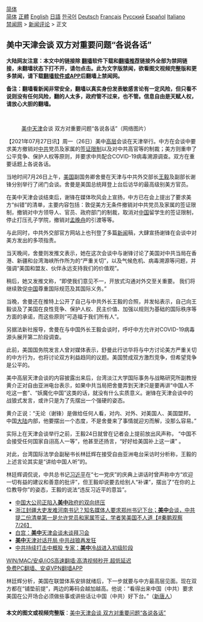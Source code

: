  <!-- 面包屑导航 --> <div class="breadcrumb"><!-- GTranslate: https://gtranslate.io/ -->  <div class="switcher notranslate">  <div class="selected">  <a href="#" onclick="return false;"> 简体</a>  </div>  <div class="option">  <a href="https://www.bannedbook.org" onclick="doGTranslate('zh-CN|zh-CN');jQuery('div.switcher div.selected a').html(jQuery(this).html());return false;" title="简体中文" class="nturl selected"> 简体</a>  <a href="https://www.bannedbook.org/zh-tw/" onclick="doGTranslate('zh-CN|zh-TW');jQuery('div.switcher div.selected a').html(jQuery(this).html());return false;" title="繁體中文" class="nturl"> 正體</a>  <a href="https://www.bannedbook.org/en/" onclick="doGTranslate('zh-CN|en');jQuery('div.switcher div.selected a').html(jQuery(this).html());return false;" title="English" class="nturl"> English</a>  <a href="https://www.bannedbook.org/ja/" onclick="doGTranslate('zh-CN|ja');jQuery('div.switcher div.selected a').html(jQuery(this).html());return false;" title="日本語" class="nturl"> 日語</a>  <a href="https://www.bannedbook.org/ko/" onclick="doGTranslate('zh-CN|ko');jQuery('div.switcher div.selected a').html(jQuery(this).html());return false;" title="한국어" class="nturl"> 한국어</a>  <a href="https://www.bannedbook.org/de/" onclick="doGTranslate('zh-CN|de');jQuery('div.switcher div.selected a').html(jQuery(this).html());return false;" title="Deutsch" class="nturl"> Deutsch</a>  <a href="https://www.bannedbook.org/fr/" onclick="doGTranslate('zh-CN|fr');jQuery('div.switcher div.selected a').html(jQuery(this).html());return false;" title="Français" class="nturl"> Français</a>  <a href="https://www.bannedbook.org/ru/" onclick="doGTranslate('zh-CN|ru');jQuery('div.switcher div.selected a').html(jQuery(this).html());return false;" title="Русский" class="nturl"> Русский</a>  <a href="https://www.bannedbook.org/es/" onclick="doGTranslate('zh-CN|es');jQuery('div.switcher div.selected a').html(jQuery(this).html());return false;" title="Español" class="nturl"> Español</a>  <a href="https://www.bannedbook.org/it/" onclick="doGTranslate('zh-CN|it');jQuery('div.switcher div.selected a').html(jQuery(this).html());return false;" title="Italiano" class="nturl"> Italiano</a>  </div>  </div>      <div class='breadcrumb-sub'><!-- Breadcrumb NavXT 6.3.0 --> <a href="https://www.bannedbook.org/" class="home">禁闻网</a> &gt; <a href="https://www.bannedbook.org/bnews/comments/" class="category">新闻评论</a> &gt; 正文</div></div><h2>美中天津会谈 双方对重要问题“各说各话”</h2> <p class="notice"><b>大陆网友注意：本文中的链接除 <a href="https://github.com/bannedbook/fanqiang" >翻墙</a>软件下载和<a href="https://github.com/killgcd/justmysocks/blob/master/README.md">翻墙推荐</a>链接外全部为禁网链接，未翻墙状态下打不开，请勿点击。此为文字版禁闻，欲看图文视频完整版和更多禁闻，请下载<a href="https://github.com/bannedbook/fanqiang">翻墙软件或APP</a>后翻墙上禁闻网。</p><p>备注：翻墙看新闻非常安全，翻墙以真实身份发表敏感言论有一定风险，但只看不说则没有任何风险，翻的人太多，政府管不过来，也不管。信息自由是天赋人权，请放心大胆的翻墙。</b></p>  <div class="entry"> <br /> <figure><a href="https://i2.wp.com/upload-images-bucket-v64rleca837do.s3.eu-west-1.amazonaws.com/wp-content/uploads/2021/07/26221602/E7QUftyWQAYiakR.jpeg?fit=750%2C500&#038;ssl=1" data-caption="美中天津会谈  双方对重要问题“各说各话”（网络图片）"></a><figcaption class="wp-caption-text"><a href="https://www.bannedbook.org/bnews/tag/%e7%be%8e%e4%b8%ad/" class="st_tag internal_tag" rel="tag" title="标签 美中 下的日志">美中</a><a href="https://www.bannedbook.org/bnews/tag/%e5%a4%a9%e6%b4%a5/" class="st_tag internal_tag" rel="tag" title="标签 天津 下的日志">天津</a>会谈  双方对重要问题“各说各话”（网络图片）</figcaption></figure> <p>【2021年07月27日讯】周一（26日）美中<span class='wp_keywordlink_affiliate'><a href="https://www.bannedbook.org/bnews/ccpdope/" title="中共高层内幕" target="_blank">高层</a></span>会谈在天津举行。中方在会谈中要求美方撤销对<a href="https://www.bannedbook.org/bnews/tag/%e4%b8%ad%e5%85%b1/" class="st_tag internal_tag" rel="tag" title="标签 中共 下的日志">中共</a>党员及家属的<a href="https://www.bannedbook.org/bnews/tag/%E7%AD%BE%E8%AF%81%E9%99%90%E5%88%B6/" class="st_tag internal_tag" rel="tag" title="标签 签证限制 下的日志">签证限制</a>以及对中共高官等的制裁；美方则重申了公平竞争、保护人权等原则，并要求中共配合COVID-19病毒溯源调查。双方在重要话题上各说各话。</p> <p>当地时间7月26日上午，<a href="https://www.bannedbook.org/bnews/tag/%e7%be%8e%e5%9b%bd/" class="st_tag internal_tag" rel="tag" title="标签 美国 下的日志">美国</a>副国务卿舍曼在天津与中共外交部长<a href="https://www.bannedbook.org/bnews/tag/%e7%8e%8b%e6%af%85/" class="st_tag internal_tag" rel="tag" title="标签 王毅 下的日志">王毅</a>及副部长谢锋分别举行了闭门会谈。舍曼是美国总统拜登上台后访华的最高级别美方官员。</p> <p>在美中天津会谈结束后，谢锋在媒体吹风会上宣扬，中方已在会上提出了要求美方“纠错”的清单，主要内容包括：敦促美方无条件撤销对中共党员及家属的签证限制，撤销对中方领导人、官员、政府部门的制裁，取消对<span class='wp_keywordlink_affiliate'><a href="https://www.bannedbook.org/" title="中国" target="_blank">中国</a></span>留学生的签证限制，停止打压孔子学院，撤销对<a href="https://www.bannedbook.org/bnews/tag/%e5%ad%9f%e6%99%9a%e8%88%9f/" class="st_tag internal_tag" rel="tag" title="标签 孟晚舟 下的日志">孟晚舟</a>的引渡等等。</p> <p>与此同时，中共外交部官方网站上也刊登了多篇<span class='wp_keywordlink_affiliate'><a href="https://www.bannedbook.org/" title="新闻">新闻</a></span>稿，大肆宣扬谢锋在会谈中对美方发出的多项指责。</p>  <p>当天晚间，舍曼则发推文表示，她在这次会谈中与谢锋讨论了美国对中共当局在香港、新疆和台湾海峡所作所为的“严重关切”，以及气候危机、病毒溯源等问题，并强调“美国和盟友、伙伴永远支持我们的价值观”。</p> <p>稍后，她又发推文称，“即使我们意见不一，开放式沟通对外交至关重要。 我们将继续敦促<a href="https://www.bannedbook.org/bnews/tag/%E4%B8%AD%E5%9B%BD/" class="st_tag internal_tag" rel="tag" title="标签 中国 下的日志">中国</a>尊重国际规范及其国际义务。”</p> <p>当晚，舍曼还在推特上公开了自己与中共外长王毅的合照，并发帖表示，自己向王毅谈及了美国在良性竞争、保护人权、民主价值、加强以规则为基础的国际秩序等方面的承诺，而这些原则“可造福于我们所有人”。</p> <p>另据法新社报导，舍曼在与中国外长王毅会谈时，呼吁中方允许对COVID-19病毒源头展开第二阶段调查。</p>  <p>此前，美国国务院发言人曾对媒体表示，舒曼此行访华将与中方讨论美方严重关切的中方行为，也将讨论双方利益趋同的议题。美国赞成双方激烈竞争，但希望竞争是公平的。</p> <p>美中高层天津会谈的内容披露出来后，台湾淡江大学国际事务与战略研究所副教授黄介正对自由亚洲电台表示，如果中共当局把舍曼弄到天津只是要再讲“中国人不吃这一套”、“妖魔化中国”这类的话，就没有什么实质意义。谢锋在天津会谈中的战狼式发言，或许只是为了先摆出一个强硬的姿态。</p> <p>黄介正说：“无论（谢锋）是做给任何人看，对内、对外、对美国人、美国盟邦，中国<span class='wp_keywordlink_affiliate'><a href="https://www.bannedbook.org/" title="大陆" target="_blank">大陆</a></span>内部，他要摆出一个态度，不是舍曼来了事情就迎刃而解，没那么容易。”</p> <p>实际上在天津会谈举行之前，王毅24日就曾在记者会上提前放出风声称， “中国不会接受任何国家自诩高人一等”，他甚至还扬言，“好好给美国补上这一课” 。</p>  <p>对此，台湾国际法学会副秘书长林廷辉在接受自由亚洲电台采访时分析称，王毅的上述言论其实是“讲给中国人听”的。</p> <p>林廷辉调侃说，中共总书记<a href="https://www.bannedbook.org/bnews/tag/%e4%b9%a0%e8%bf%91%e5%b9%b3/" class="st_tag internal_tag" rel="tag" title="标签 习近平 下的日志">习近平</a>在“七一党庆”的庆典上讲话时曾声称中方“欢迎一切有益的建议和善意的批评”，但王毅却说要去给别人“补课”，摆出了“在你的上位教导你”的姿态，王毅的说法“违反习近平的意旨”。</p> <ul class='op-related-articles' title='相关阅读'> <li><a href='https://www.bannedbook.org/bnews/headline/20210727/1594824.html' target='_blank'>中国大公司正陷入<b>美中</b>政府的双向挤压</a></li> <li><a href='https://www.bannedbook.org/bnews/bannedvideo/20210727/1594816.html' target='_blank'>浙江封疆大吏发难河南书记？知名媒体人要求郑州书记下台；<b>美中</b>会谈，中共提二份清单第一是允许党员和家属签证，学者笑美国不人道【#秦鹏观察 7/26】</a></li> <li><a href='https://www.bannedbook.org/bnews/headline/20210727/1594776.html' target='_blank'>白宫：<b>美中</b>天津会谈未谈拜习会</a></li> <li><a href='https://www.bannedbook.org/bnews/bannedvideo/20210727/1594729.html' target='_blank'><b>美中</b>天津对话开局 中共战狼再发狂</a></li> <li><a href='https://www.bannedbook.org/bnews/comments/20210727/1594721.html' target='_blank'>中共持续打击中概股 专家：<b>美中</b>冷战进入初级阶段</a></li> </ul> <p class="texttj"> <a href="https://github.com/bannedbook/fanqiang/wiki/V2ray%E6%9C%BA%E5%9C%BA" target="_blank">WIN/MAC/安卓/iOS高速翻墙:高清视频秒开,超低延迟</a><br/> <a href="https://github.com/bannedbook/fanqiang/wiki/%E7%A6%81%E9%97%BB%E7%BD%91%E5%AE%89%E5%8D%93%E7%BF%BB%E5%A2%99%E6%96%B0%E9%97%BBAPP" target="_blank">免费PC翻墙、安卓VPN翻墙APP</a></p><p>林廷辉分析，美国在联盟体系安排就绪后，下一步就要与中方最高层见面。现在双方都在“铺垫前提”，两边的筹码会越加越高。他说：“看得出来中国（中共）要求美国在公开场合必须做些事或讲些话让中国（中共）好下台。”（<span class='wp_keywordlink_affiliate'><a href="https://www.ntdtv.com/" title="新唐人">新唐人</a></span>）</p> <a name='sharetosocial'></a>  <div style="margin-bottom:5px;padding-bottom:5px;clear:both"> <div id="archive-pix-1" class="banner-ads"> <!-- AuctionX Display platform tag START --> <div id="26318x728x90x621x_ADSLOT2" clicktrack="%%CLICK_URL_ESC%%"></div> <!-- AuctionX Display platform tag END --> </div> <div id="archive-pix-2" class="banner-ads"> <!-- AuctionX Display platform tag START --> <div id="26315x300x250x621x_ADSLOT2" clicktrack="%%CLICK_URL_ESC%%"></div> <!-- AuctionX Display platform tag END --> </div> </div>  <div id="archive-pix-1" class="banner-ads"> <!-- AuctionX Display platform tag START --> <div id="26318x728x90x621x_ADSLOT3" clicktrack="%%CLICK_URL_ESC%%"></div> <!-- AuctionX Display platform tag END --> </div> <div><b>本文的图文或视频完整版</b>：<a href='https://www.bannedbook.org/bnews/comments/20210727/1594829.html'>美中天津会谈 双方对重要问题“各说各话”</a></div>  </div><!--END ENTRY--> 
